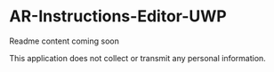 # AR-Instructions-Editor-UWP  

Readme content coming soon


This application does not collect or transmit any personal information.
